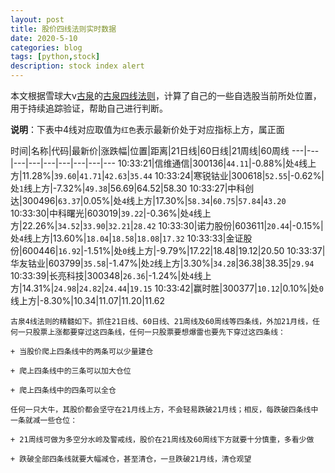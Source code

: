 ```yaml
---
layout: post
title: 股价四线法则实时数据
date: 2020-5-10
categories: blog
tags: [python,stock]
description: stock index alert
---
```



本文根据雪球大v[古泉](https://xueqiu.com/u/7148646888)的[古泉四线法则](https://xueqiu.com/7148646888/130498192)，计算了自己的一些自选股当前所处位置，用于持续追踪验证，帮助自己进行判断。

**说明**：下表中4线对应取值为`红色`表示最新价处于对应指标上方，属正面

时间|名称|代码|最新价|涨跌幅|位置|距离|21日线|60日线|21周线|60周线
---|---|---|---|---|---|---|---|---
10:33:21|信维通信|300136|`44.11`|-0.88%|处`4`线上方|11.28%|`39.60`|`41.71`|`42.63`|`35.44`
10:33:24|寒锐钴业|300618|`52.55`|-0.62%|处`1`线上方|-7.32%|`49.38`|56.69|64.52|58.30
10:33:27|中科创达|300496|`63.37`|0.05%|处`4`线上方|17.30%|`58.34`|`60.75`|`57.84`|`43.20`
10:33:30|中科曙光|603019|`39.22`|-0.36%|处`4`线上方|22.26%|`34.52`|`33.90`|`32.21`|`28.42`
10:33:30|诺力股份|603611|`20.44`|-0.15%|处`4`线上方|13.60%|`18.04`|`18.58`|`18.08`|`17.32`
10:33:33|金证股份|600446|`16.92`|-1.51%|处`0`线上方|-9.79%|17.22|18.48|19.12|20.50
10:33:37|华友钴业|603799|`35.58`|-1.47%|处`2`线上方|3.30%|`34.28`|36.38|38.35|`29.94`
10:33:39|长亮科技|300348|`26.36`|-1.24%|处`4`线上方|14.31%|`24.98`|`24.82`|`24.44`|`19.15`
10:33:42|赢时胜|300377|`10.12`|0.10%|处`0`线上方|-8.30%|10.34|11.07|11.20|11.62

```
古泉4线法则的精髓如下。抓住21日线、60日线、21周线及60周线等四条线，外加21月线，任何一只股票上涨都要穿过这四条线，任何一只股票要想爆雷也要先下穿过这四条线：

+ 当股价爬上四条线中的两条可以少量建仓

+ 爬上四条线中的三条可以加大仓位

+ 爬上四条线中的四条可以全仓

任何一只大牛，其股价都会坚守在21月线上方，不会轻易跌破21月线；相反，每跌破四条线中一条就减一些仓位：

+ 21周线可做为多空分水岭及警戒线，股价在21周线及60周线下方就要十分慎重，多看少做

+ 跌破全部四条线就要大幅减仓，甚至清仓，一旦跌破21月线，清仓观望
```